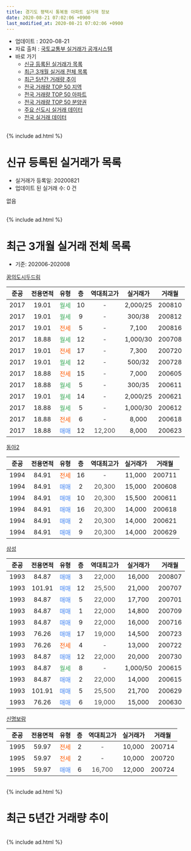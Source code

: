 ```yaml
---
title: 경기도 평택시 통복동 아파트 실거래 정보
date: 2020-08-21 07:02:06 +0900
last_modified_at: 2020-08-21 07:02:06 +0900
---
```


* 업데이트 : 2020-08-21
* 자료 출처 : [국토교통부 실거래가 공개시스템](http://rt.molit.go.kr)
* 바로 가기
    * [신규 등록된 실거래가 목록](#신규-등록된-실거래가-목록)
    * [최근 3개월 실거래 전체 목록](#최근-3개월-실거래-전체-목록)
    * [최근 5년간 거래량 추이](#최근-5년간-거래량-추이)
    * [전국 거래량 TOP 50 지역](https://inasie.github.io/apt-trade-info/최근-3개월-전국에서-가장-거래가-많이-발생한-지역)
    * [전국 거래량 TOP 50 아파트](https://inasie.github.io/apt-trade-info/최근-3개월-전국에서-가장-거래가-많이-발생한-아파트)
    * [전국 거래량 TOP 50 분양권](https://inasie.github.io/apt-trade-info/최근-3개월-전국에서-가장-거래가-많이-발생한-분양권)
    * [주요 신도시 실거래 데이터](https://inasie.github.io/apt-trade-info/주요-신도시)
    * [전국 실거래 데이터](https://inasie.github.io/apt-trade-info/전국)
<br>
{% include ad.html %}
<br>

# 신규 등록된 실거래가 목록
* 실거래가 등록일: 20200821
* 업데이트 된 실거래 수: 0 건

없음

<br>
{% include ad.html %}
<br>

# 최근 3개월 실거래 전체 목록
* 기준: 202006-202008


[꿈의도시두드림](https://search.naver.com/search.naver?query=%EA%B2%BD%EA%B8%B0%EB%8F%84+%ED%8F%89%ED%83%9D%EC%8B%9C+%ED%86%B5%EB%B3%B5%EB%8F%99+%EA%BF%88%EC%9D%98%EB%8F%84%EC%8B%9C%EB%91%90%EB%93%9C%EB%A6%BC)

|준공|전용면적|유형|층|역대최고가|실거래가|거래월|
|:---:|:---:|:---:|:---:|:---:|:---:|:---:|
|2017|19.01|<span style="color:#34a853">월세</span>|10|<span style="color:#444444">-</span>|2,000/25|200810|
|2017|19.01|<span style="color:#34a853">월세</span>|9|<span style="color:#444444">-</span>|300/38|200812|
|2017|19.01|<span style="color:#ff5a00">전세</span>|5|<span style="color:#444444">-</span>|7,100|200816|
|2017|18.88|<span style="color:#34a853">월세</span>|12|<span style="color:#444444">-</span>|1,000/30|200708|
|2017|19.01|<span style="color:#ff5a00">전세</span>|17|<span style="color:#444444">-</span>|7,300|200720|
|2017|19.01|<span style="color:#34a853">월세</span>|12|<span style="color:#444444">-</span>|500/32|200728|
|2017|18.88|<span style="color:#ff5a00">전세</span>|15|<span style="color:#444444">-</span>|7,000|200605|
|2017|18.88|<span style="color:#34a853">월세</span>|5|<span style="color:#444444">-</span>|300/35|200611|
|2017|19.01|<span style="color:#34a853">월세</span>|14|<span style="color:#444444">-</span>|2,000/25|200621|
|2017|18.88|<span style="color:#34a853">월세</span>|5|<span style="color:#444444">-</span>|1,000/30|200612|
|2017|18.88|<span style="color:#ff5a00">전세</span>|6|<span style="color:#444444">-</span>|8,000|200618|
|2017|18.88|<span style="color:#4285f3">매매</span>|12|<span style="color:#444444">12,200</span>|8,000|200623|

[동아2](https://search.naver.com/search.naver?query=%EA%B2%BD%EA%B8%B0%EB%8F%84+%ED%8F%89%ED%83%9D%EC%8B%9C+%ED%86%B5%EB%B3%B5%EB%8F%99+%EB%8F%99%EC%95%842)

|준공|전용면적|유형|층|역대최고가|실거래가|거래월|
|:---:|:---:|:---:|:---:|:---:|:---:|:---:|
|1994|84.91|<span style="color:#ff5a00">전세</span>|16|<span style="color:#444444">-</span>|11,000|200711|
|1994|84.91|<span style="color:#4285f3">매매</span>|2|<span style="color:#444444">20,300</span>|15,000|200608|
|1994|84.91|<span style="color:#4285f3">매매</span>|10|<span style="color:#444444">20,300</span>|15,500|200611|
|1994|84.91|<span style="color:#4285f3">매매</span>|16|<span style="color:#444444">20,300</span>|14,000|200618|
|1994|84.91|<span style="color:#4285f3">매매</span>|2|<span style="color:#444444">20,300</span>|14,000|200621|
|1994|84.91|<span style="color:#4285f3">매매</span>|9|<span style="color:#444444">20,300</span>|14,000|200629|

[삼성](https://search.naver.com/search.naver?query=%EA%B2%BD%EA%B8%B0%EB%8F%84+%ED%8F%89%ED%83%9D%EC%8B%9C+%ED%86%B5%EB%B3%B5%EB%8F%99+%EC%82%BC%EC%84%B1)

|준공|전용면적|유형|층|역대최고가|실거래가|거래월|
|:---:|:---:|:---:|:---:|:---:|:---:|:---:|
|1993|84.87|<span style="color:#4285f3">매매</span>|3|<span style="color:#444444">22,000</span>|16,000|200807|
|1993|101.91|<span style="color:#4285f3">매매</span>|12|<span style="color:#444444">25,500</span>|21,000|200707|
|1993|84.87|<span style="color:#4285f3">매매</span>|5|<span style="color:#444444">22,000</span>|17,700|200701|
|1993|84.87|<span style="color:#4285f3">매매</span>|1|<span style="color:#444444">22,000</span>|14,800|200709|
|1993|84.87|<span style="color:#4285f3">매매</span>|9|<span style="color:#444444">22,000</span>|16,000|200716|
|1993|76.26|<span style="color:#4285f3">매매</span>|17|<span style="color:#444444">19,000</span>|14,500|200723|
|1993|76.26|<span style="color:#ff5a00">전세</span>|4|<span style="color:#444444">-</span>|13,000|200722|
|1993|84.87|<span style="color:#4285f3">매매</span>|12|<span style="color:#444444">22,000</span>|20,000|200730|
|1993|84.87|<span style="color:#34a853">월세</span>|8|<span style="color:#444444">-</span>|1,000/50|200615|
|1993|84.87|<span style="color:#4285f3">매매</span>|2|<span style="color:#444444">22,000</span>|14,000|200615|
|1993|101.91|<span style="color:#4285f3">매매</span>|5|<span style="color:#444444">25,500</span>|21,700|200629|
|1993|76.26|<span style="color:#4285f3">매매</span>|6|<span style="color:#444444">19,000</span>|15,000|200630|

[신명보람](https://search.naver.com/search.naver?query=%EA%B2%BD%EA%B8%B0%EB%8F%84+%ED%8F%89%ED%83%9D%EC%8B%9C+%ED%86%B5%EB%B3%B5%EB%8F%99+%EC%8B%A0%EB%AA%85%EB%B3%B4%EB%9E%8C)

|준공|전용면적|유형|층|역대최고가|실거래가|거래월|
|:---:|:---:|:---:|:---:|:---:|:---:|:---:|
|1995|59.97|<span style="color:#ff5a00">전세</span>|2|<span style="color:#444444">-</span>|10,000|200714|
|1995|59.97|<span style="color:#ff5a00">전세</span>|2|<span style="color:#444444">-</span>|10,000|200720|
|1995|59.97|<span style="color:#4285f3">매매</span>|6|<span style="color:#444444">16,700</span>|12,000|200724|


<br>
{% include ad.html %}
<br>

# 최근 5년간 거래량 추이


<div style="width:100%;">
    <canvas id="deal_progress" height="200"></canvas>
</div>

<script>
new Chart(document.getElementById("deal_progress"), {
    type: 'line',
    data: {
        labels: ['201508','201509','201510','201511','201512','201601','201602','201603','201604','201605','201606','201607','201608','201609','201610','201611','201612','201701','201702','201703','201704','201705','201706','201707','201708','201709','201710','201711','201712','201801','201802','201803','201804','201805','201806','201807','201808','201809','201810','201811','201812','201901','201902','201903','201904','201905','201906','201907','201908','201909','201910','201911','201912','202001','202002','202003','202004','202005','202006','202007','202008'],
        datasets: [{
            label: '매매',
            pointRadius: 1,
            data: [6, 4, 5, 4, 0, 3, 7, 2, 6, 3, 6, 3, 4, 1, 6, 2, 3, 2, 1, 8, 2, 6, 2, 3, 1, 2, 5, 4, 3, 4, 5, 9, 4, 1, 2, 6, 3, 8, 3, 5, 5, 3, 2, 4, 4, 5, 3, 4, 2, 3, 57, 5, 4, 4, 5, 9, 9, 6, 9, 7, 1],
            borderColor: "rgba(255, 201, 14, 1)",
            backgroundColor: "rgba(255, 201, 14, 0.5)",
            fill: false,
            lineTension: 0
        },{
            label: '전월세',
            pointRadius: 1,
            data: [2, 5, 6, 5, 3, 3, 4, 5, 0, 3, 4, 3, 5, 4, 2, 7, 3, 4, 5, 3, 4, 1, 2, 1, 1, 5, 4, 15, 35, 27, 9, 14, 10, 9, 8, 13, 6, 4, 4, 7, 17, 8, 8, 8, 5, 3, 12, 10, 9, 4, 6, 7, 19, 11, 11, 7, 4, 7, 6, 7, 3],
            borderColor: "rgba(0, 141, 185, 1)",
            backgroundColor: "rgba(0, 141, 185, 0.5)",
            fill: false,
            lineTension: 0
        }
        ]
    },
    options: {
        responsive: true,
        title: {
            display: false
        },
        tooltips: {
            mode: 'index',
            intersect: false
        },
        hover: {
            mode: 'nearest',
            intersect: true
        },
        scales: {
            xAxes: [{
                display: true,
                scaleLabel: {
                    display: true,
                    labelString: '년/월'
                }
            }],
            yAxes: [{
                display: true,
                ticks: {
                    suggestedMin: 0,
                },
                scaleLabel: {
                    display: true,
                    labelString: '실거래 수'
                }
            }]
        }
    }
});

</script>


<br>
{% include ad.html %}
<br>

